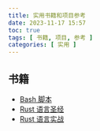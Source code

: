 ```yaml
---
title: 实用书籍和项目参考
date: 2023-11-17 15:57
toc: true
tags: [ 书籍, 项目, 参考 ]
categories: [ 实用 ]
---
```


## 书籍

- [Bash 脚本](https://wangdoc.com/bash)
- [Rust 语言圣经](https://course.rs/)
- [Rust 语言实战](https://zh.practice.rs/)
